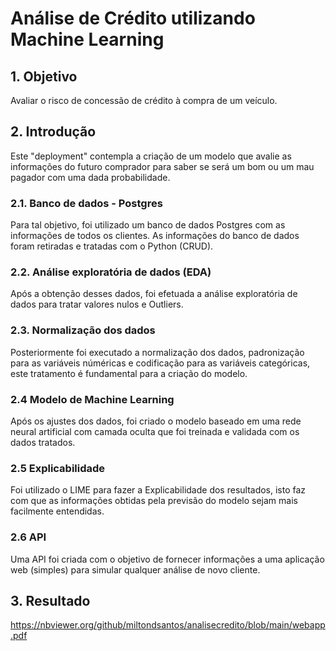 # Análise de Crédito utilizando Machine Learning

## 1. Objetivo
Avaliar o risco de concessão de crédito à compra de um veículo.

## 2. Introdução
Este "deployment" contempla a criação de um modelo que avalie as informações do futuro comprador para saber se será um bom ou um mau pagador com uma dada probabilidade. 

### 2.1. Banco de dados - Postgres
Para tal objetivo, foi utilizado um banco de dados Postgres com as informações de todos os clientes. As informações do banco de dados foram retiradas e tratadas com o Python (CRUD).

### 2.2. Análise exploratória de dados (EDA)
Após a obtenção desses dados, foi efetuada a análise exploratória de dados para tratar valores nulos e Outliers.

### 2.3. Normalização dos dados
Posteriormente foi executado a normalização dos dados, padronização para as variáveis núméricas e codificação para as variáveis categóricas, este tratamento é fundamental para a criação do modelo.

### 2.4 Modelo de Machine Learning
Após os ajustes dos dados, foi criado o modelo baseado em uma rede neural artificial com camada oculta que foi treinada e validada com os dados tratados.

### 2.5 Explicabilidade
Foi utilizado o LIME para fazer a Explicabilidade dos resultados, isto faz com que as informações obtidas pela previsão do modelo sejam mais facilmente entendidas.

### 2.6 API
Uma API foi criada com o objetivo de fornecer informações a uma aplicação web (simples) para simular qualquer análise de novo cliente.

## 3. Resultado
https://nbviewer.org/github/miltondsantos/analisecredito/blob/main/webapp.pdf
